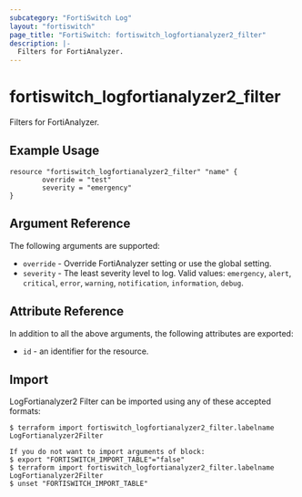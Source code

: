 ```yaml
---
subcategory: "FortiSwitch Log"
layout: "fortiswitch"
page_title: "FortiSwitch: fortiswitch_logfortianalyzer2_filter"
description: |-
  Filters for FortiAnalyzer.
---
```


# fortiswitch_logfortianalyzer2_filter
Filters for FortiAnalyzer.

## Example Usage

```hcl
resource "fortiswitch_logfortianalyzer2_filter" "name" {
        override = "test"
        severity = "emergency"
}
```

## Argument Reference

The following arguments are supported:

* `override` - Override FortiAnalyzer setting or use the global setting.
* `severity` - The least severity level to log. Valid values: `emergency`, `alert`, `critical`, `error`, `warning`, `notification`, `information`, `debug`.


## Attribute Reference

In addition to all the above arguments, the following attributes are exported:
* `id` - an identifier for the resource.

## Import

LogFortianalyzer2 Filter can be imported using any of these accepted formats:
```
$ terraform import fortiswitch_logfortianalyzer2_filter.labelname LogFortianalyzer2Filter

If you do not want to import arguments of block:
$ export "FORTISWITCH_IMPORT_TABLE"="false"
$ terraform import fortiswitch_logfortianalyzer2_filter.labelname LogFortianalyzer2Filter
$ unset "FORTISWITCH_IMPORT_TABLE"
```
